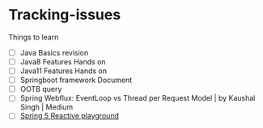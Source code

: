 # Tracking-issues
Things to learn
- [ ] Java Basics revision
- [ ] Java8 Features Hands on
- [ ] Java11 Features Hands on
- [ ] Springboot framework Document
- [ ] OOTB query
- [ ] Spring Webflux: EventLoop vs Thread per Request Model | by Kaushal Singh | Medium
- [ ] [Spring 5 Reactive playground]("https://github.com/rajadileepkolli/spring-reactive-sample">rajadileepkolli/spring-reactive-sample)
